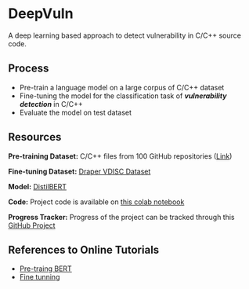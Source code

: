 # DeepVuln
A deep learning based approach to detect vulnerability in C/C++ source code.

## Process
- Pre-train a language model on a large corpus of C/C++ dataset
- Fine-tuning the model for the classification task of ***vulnerability detection*** in C/C++
- Evaluate the model on test dataset

## Resources
**Pre-training Dataset:** C/C++ files from 100 GitHub repositories ([Link](https://drive.google.com/drive/folders/1xjMZR8r7DhtL1Yc8mqyaTGBS6YTjsy_E?usp=sharing))

**Fine-tuning Dataset:** [Draper VDISC Dataset](https://osf.io/d45bw/)

**Model:** [DistilBERT](https://arxiv.org/abs/1910.01108)

**Code:** Project code is available on [this colab notebook](https://colab.research.google.com/drive/1ZNUaFdaPRUBa3vClAeXmv1SQFbe5ahaN?usp=sharing)

**Progress Tracker:** Progress of the project can be tracked through this [GitHub Project](https://github.com/saadullah01/DeepVuln/projects/1)

## References to Online Tutorials
* [Pre-traing BERT](https://huggingface.co/blog/how-to-train)
* [Fine tunning](https://skimai.com/fine-tuning-bert-for-sentiment-analysis/)
